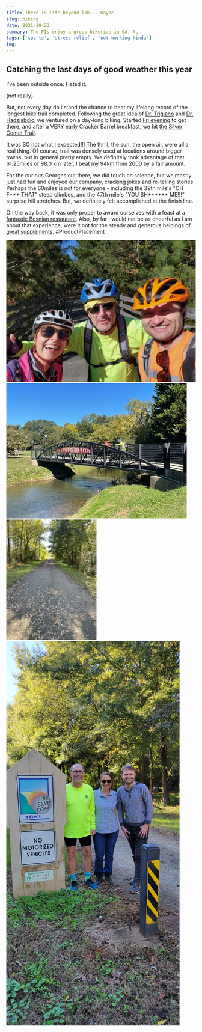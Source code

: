 ```yaml
---
title: There IS life beyond lab... maybe
slug: biking
date: 2021-10-23
summary: The PIs enjoy a group bikeride in GA, AL
tags: ['sports', 'stress relief', 'not working kinda']
img:
---
```


## Catching the last days of good weather this year

I've been outside once. Hated it.

(not really)

But, not every day do i stand the chance to beat my lifelong record of the longest bike trail completed. Following the great idea of [Dr. Trigiano](https://epp.tennessee.edu/people/directory/dr-robert-trigiano/) and [Dr. Hadziabdic](https://epp.tennessee.edu/people/directory/dr-denita-hadziabdic-guerry/), we ventured on a day-long biking. Started [Fri evening](https://www.vikingalchemist.com) to get there, and after a VERY early Cracker Barrel breakfast, we hit [the Silver Comet Trail](https://www.silvercometga.com/silver-comet-map/silver-comet-map.shtml).

It was SO not what I expected!!! The thrill, the sun, the open air, were all a real thing. Of course, trail was densely used at locations around bigger towns, but in general pretty empty. We definitely took advantage of that. 61.25miles or 98.0 km later, I beat my 94km from 2000 by a fair amount.

For the curious Georges out there, we did touch on science, but we mostly just had fun and enjoyed our company, cracking jokes and re-telling stories. Perhaps the 60miles is not for everyone - including the 39th mile's "OH F*** THAT" steep climbes, and the 47th mile's "YOU SH****** ME!!!" surprise hill stretches. But, we definitely felt accomplished at the finish line.

On the way back, it was only proper to award ourselves with a feast at a [fantastic Bosnian restaurant](http://www.tatasgrill.com). Also, by far I would not be as cheerful as I am about that experience, were it not for the steady and generous helpings of [great supplements](https://www.hammernutrition.com/endurolytes-fizz). #ProductPlacement

 ![Bridge](./MidPoint.jpg "...and they're off!")
 ![RockmartGA](./RockmartGA.jpg "The trail is at the heart of many towns along it")
 ![trail](./trail.jpg "The trail is in EXCELLENT condition, and with EXCELLENT nature around")
 ![DONE](./finish.jpg "WE'VE DONE IT!!!")